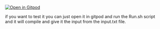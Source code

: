 [![Open in Gitpod](https://gitpod.io/button/open-in-gitpod.svg)](https://gitpod.io/https://github.com/Goldie323/CM2-C-Runner)

if you want to test it you can just open it in gitpod and run the Run.sh script and it will compile and give it the input from the input.txt file.
